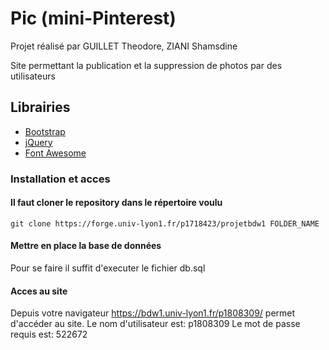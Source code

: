 # Pic (mini-Pinterest)

Projet réalisé par GUILLET Theodore, ZIANI Shamsdine

Site permettant la publication et la suppression de photos par des utilisateurs

## Librairies

- [Bootstrap](https://getbootstrap.com/)
- [jQuery](https://jquery.com/)
- [Font Awesome](https://fontawesome.com/)

### Installation et acces

#### Il faut cloner le repository dans le répertoire voulu

```
git clone https://forge.univ-lyon1.fr/p1718423/projetbdw1 FOLDER_NAME
```

#### Mettre en place la base de données

Pour se faire il suffit d'executer le fichier db.sql

#### Acces au site

Depuis votre navigateur https://bdw1.univ-lyon1.fr/p1808309/ permet d'accéder au site.
Le nom d'utilisateur est: p1808309
Le mot de passe requis est: 522672

